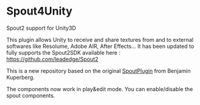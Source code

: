 # Spout4Unity
Spout2 support for Unity3D

This plugin allows Unity to receive and share textures from and to external softwares like Resolume, Adobe AIR, After Effects...
It has been updated to fully supports the Spout2SDK available here : https://github.com/leadedge/Spout2

This is a new repository based on the original <a href="https://github.com/benkuper/Unity-Plugins">SpoutPlugin</a> from Benjamin Kuperberg.

The components now work in play&edit mode. You can enable/disable the spout components.

